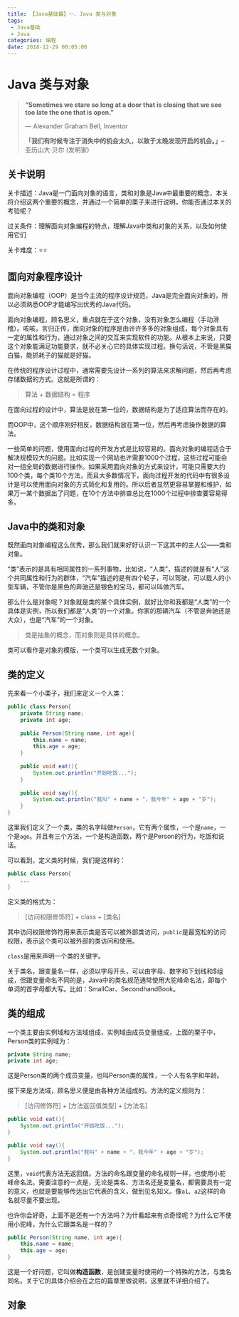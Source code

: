 ```yaml
---
title: 【Java基础篇】一、Java 类与对象
tags: 
 - Java基础
 - Java
categories: 编程
date: 2018-12-29 00:05:00
---
```


# Java 类与对象

>**“Sometimes we stare so long at a door that is closing that we see too late the one that is open.”**
>
>— Alexander Graham Bell, Inventor
>
>**「我们有时候专注于消失中的机会太久，以致于太晚发现开启的机会。」**– 亚历山大‧贝尔 (发明家)

## 关卡说明

关卡描述：Java是一门面向对象的语言，类和对象是Java中最重要的概念，本关将介绍这两个重要的概念，并通过一个简单的栗子来进行说明，你能否通过本关的考验呢？

过关条件：理解面向对象编程的特点，理解Java中类和对象的关系，以及如何使用它们

关卡难度：⭐️⭐️

## 面向对象程序设计

面向对象编程（OOP）是当今主流的程序设计规范，Java是完全面向对象的，所以必须熟悉OOP才能编写出优秀的Java代码。

面向对象编程，顾名思义，重点就在于这个对象，没有对象怎么编程（手动滑稽）。咳咳，言归正传，面向对象的程序是由许许多多的对象组成，每个对象具有一定的属性和行为，通过对象之间的交互来实现软件的功能。从根本上来说，只要这个对象能满足功能要求，就不必关心它的具体实现过程。换句话说，不管是黑猫白猫，能抓耗子的猫就是好猫。

在传统的程序设计过程中，通常需要先设计一系列的算法来求解问题，然后再考虑存储数据的方式。这就是所谓的：

> 算法 + 数据结构 = 程序

在面向过程的设计中，算法是放在第一位的，数据结构是为了适应算法而存在的。

而OOP中，这个顺序刚好相反，数据结构放在第一位，然后再考虑操作数据的算法。

一些简单的问题，使用面向过程的开发方式是比较容易的。面向对象的编程适合于解决规模较大的问题。比如实现一个网站也许需要1000个过程，这些过程可能会对一组全局的数据进行操作。如果采用面向对象的方式来设计，可能只需要大约100个类，每个类10个方法，而且大多数情况下，面向过程开发的代码中有很多设计是可以使用面向对象的方式简化和复用的。所以后者显然更容易掌握和维护，如果万一某个数据出了问题，在10个方法中排查总比在1000个过程中排查要容易得多。

## Java中的类和对象

既然面向对象编程这么优秀，那么我们就来好好认识一下这其中的主人公——类和对象。

“类”表示的是具有相同属性的一系列事物，比如说，“人类”，描述的就是有“人”这个共同属性和行为的群体，“汽车”描述的是有四个轮子，可以驾驶，可以载人的小型车辆，不管你是黑色的奔驰还是银色的宝马，都可以叫做汽车。

那么什么是对象呢？对象就是类的某个具体实例，就好比你和我都是“人类”的一个具体是实例，所以我们都是“人类”的一个对象。你家的那辆汽车（不管是奔驰还是大众），也是“汽车”的一个对象。

> 类是抽象的概念，而对象则是具体的概念。

类可以看作是对象的模版，一个类可以生成无数个对象。

## 类的定义

先来看一个小栗子，我们来定义一个人类：

```java
public class Person{
    private String name;
    private int age;
    
    public Person(String name, int age){
        this.name = name;
        this.age = age;
    }
    
    public void eat(){
        System.out.println("开始吃饭...");
    }
    
    public void say(){
        System.out.println("我叫" + name + "，我今年" + age + "岁");
    }
}
```

这里我们定义了一个类，类的名字叫做`Person`，它有两个属性，一个是`name`，一个是`age`。并且有三个方法，一个是构造函数，两个是Person的行为，吃饭和说话。

可以看到，定义类的时候，我们是这样的：

```java
public class Person{
	...
}
```

定义类的格式为：

> [访问权限修饰符] + class + [类名] 

其中访问权限修饰符用来表示类是否可以被外部类访问，`public`是最宽松的访问权限，表示这个类可以被外部的类访问和使用。

`class`是用来声明一个类的关键字。

关于类名，跟变量名一样，必须以字母开头，可以由字母、数字和下划线和$组成，但跟变量命名不同的是，Java中的类名规范通常使用大驼峰命名法，即每个单词的首字母都大写。比如：SmallCar、SecondhandBook。

## 类的组成

一个类主要由实例域和方法域组成，实例域由成员变量组成，上面的栗子中，Person类的实例域为：

```java
private String name;
private int age;
```

这是Person类的两个成员变量，也叫Person类的属性，一个人有名字和年龄。

接下来是方法域，顾名思义便是由各种方法组成的。方法的定义规则为：

> [访问修饰符] + [方法返回值类型] + [方法名]

```java
public void eat(){
    System.out.println("开始吃饭...");
}

public void say(){
    System.out.println("我叫" + name + "，我今年" + age + "岁");
}
```

这里，`void`代表方法无返回值。方法的命名跟变量的命名规则一样，也使用小驼峰命名法。需要注意的一点是，无论是类名、方法名还是变量名，都需要具有一定的意义，也就是要能够传达出它代表的含义，做到见名知义。像`a1`、`a2`这样的命名就尽量不要出现。

也许你会好奇，上面不是还有一个方法吗？为什看起来有点奇怪呢？为什么它不使用小驼峰，为什么它跟类名是一样的？

```java
public Person(String name, int age){
    this.name = name;
    this.age = age;
}
```

这是一个好问题，它叫做**构造函数**，是创建变量时使用的一个特殊的方法，与类名同名。关于它的具体介绍会在之后的篇章里做说明，这里就不详细介绍了。

## 对象



